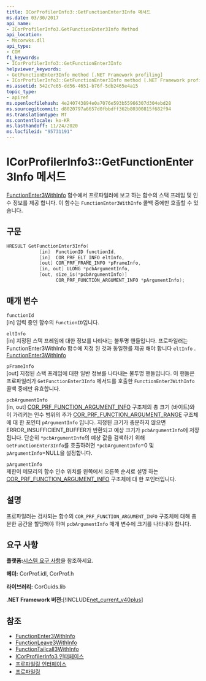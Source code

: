 ```yaml
---
title: ICorProfilerInfo3::GetFunctionEnter3Info 메서드
ms.date: 03/30/2017
api_name:
- ICorProfilerInfo3.GetFunctionEnter3Info Method
api_location:
- Mscorwks.dll
api_type:
- COM
f1_keywords:
- ICorProfilerInfo3::GetFunctionEnter3Info
helpviewer_keywords:
- GetFunctionEnter3Info method [.NET Framework profiling]
- ICorProfilerInfo3::GetFunctionEnter3Info method [.NET Framework profiling]
ms.assetid: 542c7c65-dd56-4651-b76f-5db2465e4a15
topic_type:
- apiref
ms.openlocfilehash: 4e240743894e0a7076e593b55966307d304ebd28
ms.sourcegitcommit: d8020797a6657d0fbbdff362b80300815f682f94
ms.translationtype: MT
ms.contentlocale: ko-KR
ms.lasthandoff: 11/24/2020
ms.locfileid: "95731191"
---
```

# <a name="icorprofilerinfo3getfunctionenter3info-method"></a>ICorProfilerInfo3::GetFunctionEnter3Info 메서드

[FunctionEnter3WithInfo](functionenter3withinfo-function.md) 함수에서 프로파일러에 보고 하는 함수의 스택 프레임 및 인수 정보를 제공 합니다. 이 함수는 `FunctionEnter3WithInfo` 콜백 중에만 호출할 수 있습니다.  
  
## <a name="syntax"></a>구문  
  
```cpp  
HRESULT GetFunctionEnter3Info(  
            [in]  FunctionID functionId,
            [in]  COR_PRF_ELT_INFO eltInfo,  
            [out] COR_PRF_FRAME_INFO *pFrameInfo,  
            [in, out] ULONG *pcbArgumentInfo,  
            [out, size_is(*pcbArgumentInfo)]  
                  COR_PRF_FUNCTION_ARGUMENT_INFO *pArgumentInfo);  
```  
  
## <a name="parameters"></a>매개 변수  

 `functionId`  
 [in] 입력 중인 함수의 `FunctionID`입니다.  
  
 `eltInfo`  
 [in] 지정된 스택 프레임에 대한 정보를 나타내는 불투명 핸들입니다. 프로파일러는 FunctionEnter3WithInfo 함수에 지정 된 것과 동일한를 제공 해야 합니다 `eltInfo` . [FunctionEnter3WithInfo](functionenter3withinfo-function.md)  
  
 `pFrameInfo`  
 [out] 지정된 스택 프레임에 대한 일반 정보를 나타내는 불투명 핸들입니다. 이 핸들은 프로파일러가 `GetFunctionEnter3Info` 메서드를 호출한 `FunctionEnter3WithInfo` 콜백 중에만 유효합니다.  
  
 `pcbArgumentInfo`  
 [in, out] [COR_PRF_FUNCTION_ARGUMENT_INFO](cor-prf-function-argument-info-structure.md) 구조체의 총 크기 (바이트)와이 가리키는 인수 범위의 추가 [COR_PRF_FUNCTION_ARGUMENT_RANGE](cor-prf-function-argument-range-structure.md) 구조체에 대 한 포인터 `pArgumentInfo` 입니다. 지정된 크기가 충분하지 않으면 ERROR_INSUFFICIENT_BUFFER가 반환되고 예상 크기가 `pcbArgumentInfo`에 저장됩니다. 단순히 `*pcbArgumentInfo`의 예상 값을 검색하기 위해 `GetFunctionEnter3Info`를 호출하려면 `*pcbArgumentInfo`=0 및 `pArgumentInfo`=NULL을 설정합니다.  
  
 `pArgumentInfo`  
 제한이 메모리의 함수 인수 위치를 왼쪽에서 오른쪽 순서로 설명 하는 [COR_PRF_FUNCTION_ARGUMENT_INFO](cor-prf-function-argument-info-structure.md) 구조체에 대 한 포인터입니다.  
  
## <a name="remarks"></a>설명  

 프로파일러는 검사되는 함수의 `COR_PRF_FUNCTION_ARGUMENT_INFO` 구조체에 대해 충분한 공간을 할당해야 하며 `pcbArgumentInfo` 매개 변수에 크기를 나타내야 합니다.  
  
## <a name="requirements"></a>요구 사항  

 **플랫폼:**[시스템 요구 사항](../../get-started/system-requirements.md)을 참조하세요.  
  
 **헤더:** CorProf.idl, CorProf.h  
  
 **라이브러리:** CorGuids.lib  
  
 **.NET Framework 버전:**[!INCLUDE[net_current_v40plus](../../../../includes/net-current-v40plus-md.md)]  
  
## <a name="see-also"></a>참조

- [FunctionEnter3WithInfo](functionenter3withinfo-function.md)
- [FunctionLeave3WithInfo](functionleave3withinfo-function.md)
- [FunctionTailcall3WithInfo](functiontailcall3withinfo-function.md)
- [ICorProfilerInfo3 인터페이스](icorprofilerinfo3-interface.md)
- [프로파일링 인터페이스](profiling-interfaces.md)
- [프로파일링](index.md)
